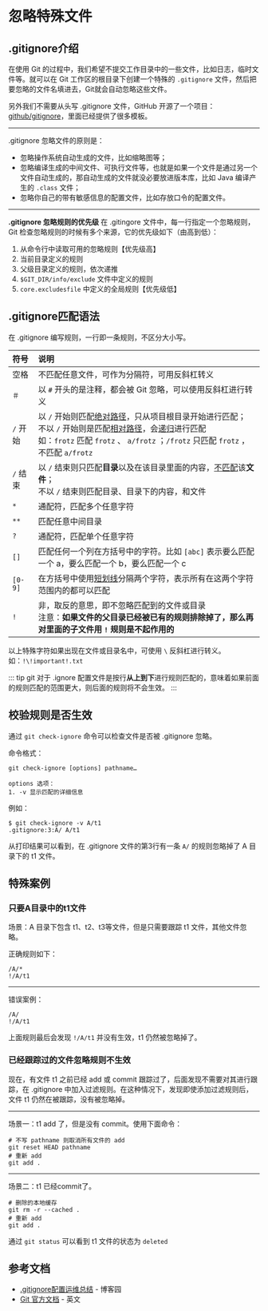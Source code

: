 # 忽略特殊文件

## .gitignore介绍

在使用 Git 的过程中，我们希望不提交工作目录中的一些文件，比如日志，临时文件等。就可以在 Git 工作区的根目录下创建一个特殊的 `.gitignore` 文件，然后把要忽略的文件名填进去，Git就会自动忽略这些文件。

另外我们不需要从头写 .gitignore 文件，GitHub 开源了一个项目：[github/gitignore](https://github.com/github/gitignore)，里面已经提供了很多模板。

---

.gitignore 忽略文件的原则是：

- 忽略操作系统自动生成的文件，比如缩略图等；
- 忽略编译生成的中间文件、可执行文件等，也就是如果一个文件是通过另一个文件自动生成的，那自动生成的文件就没必要放进版本库，比如 Java 编译产生的 `.class` 文件；
- 忽略你自己的带有敏感信息的配置文件，比如存放口令的配置文件。

---

**.gitignore 忽略规则的优先级**
在 .gitingore 文件中，每一行指定一个忽略规则，Git 检查忽略规则的时候有多个来源，它的优先级如下（由高到低）：

1. 从命令行中读取可用的忽略规则【优先级高】
2. 当前目录定义的规则
3. 父级目录定义的规则，依次递推
4. `$GIT_DIR/info/exclude` 文件中定义的规则
5. `core.excludesfile` 中定义的全局规则【优先级低】



## .gitignore匹配语法

在 .gitignore 编写规则，一行即一条规则，不区分大小写。

| 符号     | 说明                                                         |
| :------- | :----------------------------------------------------------- |
| 空格     | 不匹配任意文件，可作为分隔符，可用反斜杠转义                 |
| `＃`     | 以 `#` 开头的是注释，都会被 Git 忽略，可以使用反斜杠进行转义 |
| `/` 开始 | 以 `/` 开始则匹配<u>绝对路径</u>，只从项目根目录开始进行匹配；<br />不以 `/` 开始则是匹配<u>相对路径</u>，会<u>递归</u>进行匹配<br />如：`frotz` 匹配 `frotz` 、 `a/frotz` ；`/frotz` 只匹配 `frotz` ，不匹配 `a/frotz` |
| `/` 结束 | 以 `/` 结束则只匹配**目录**以及在该目录里面的内容，<u>不匹配</u>该**文件**；<br />不以 `/` 结束则匹配目录、目录下的内容，和文件 |
| `*`      | 通配符，匹配多个任意字符                                     |
| `**`     | 匹配任意中间目录                                             |
| `?`      | 通配符，匹配单个任意字符                                     |
| `[]`     | 匹配任何一个列在方括号中的字符。比如 `[abc]` 表示要么匹配一个 a，要么匹配一个 b，要么匹配一个 c |
| `[0-9]`  | 在方括号中使用<u>短划线</u>分隔两个字符，表示所有在这两个字符范围内的都可以匹配 |
| `!`      | 非，取反的意思，即不忽略匹配到的文件或目录<br />注意：**如果文件的父目录已经被已有的规则排除掉了，那么再对里面的子文件用 `!` 规则是不起作用的** |

以上特殊字符如果出现在文件或目录名中，可使用 `\` 反斜杠进行转义。如：`!\!important!.txt`

::: tip
git 对于 .ignore 配置文件是按行**从上到下**进行规则匹配的，意味着如果前面的规则匹配的范围更大，则后面的规则将不会生效。
:::



## 校验规则是否生效

通过 `git check-ignore` 命令可以检查文件是否被 .gitignore 忽略。

命令格式：

```shell
git check-ignore [options] pathname…

options 选项：
1. -v 显示匹配的详细信息
```

例如：

```shell
$ git check-ignore -v A/t1
.gitignore:3:A/ A/t1
```

从打印结果可以看到，在 .gitignore 文件的第3行有一条 `A/` 的规则忽略掉了 A 目录下的 t1 文件。



## 特殊案例

### 只要A目录中的t1文件

场景：A 目录下包含 t1、t2、t3等文件，但是只需要跟踪 t1 文件，其他文件忽略。

正确规则如下：

```
/A/*
!/A/t1
```

---

错误案例：

```
/A/
!/A/t1
```

上面规则最后会发现 `!/A/t1` 并没有生效，t1 仍然被忽略掉了。



### 已经跟踪过的文件忽略规则不生效

现在，有文件 t1 之前已经 add 或 commit 跟踪过了，后面发现不需要对其进行跟踪，在 .gitignore 中加入过滤规则。在这种情况下，发现即使添加过滤规则后，文件 t1 仍然在被跟踪，没有被忽略掉。

---

场景一：t1 add 了，但是没有 commit。使用下面命令：

```shell
# 不写 pathname 则取消所有文件的 add
git reset HEAD pathname
# 重新 add
git add .
```

---

场景二：t1 已经commit了。

```shell
# 删除的本地缓存
git rm -r --cached .
# 重新 add
git add .
```

通过 `git status` 可以看到 t1 文件的状态为 `deleted`



## 参考文档

- [.gitignore配置运维总结](https://www.cnblogs.com/kevingrace/p/5690241.html) - 博客园
- [Git 官方文档](https://git-scm.com/docs/gitignore) - 英文

